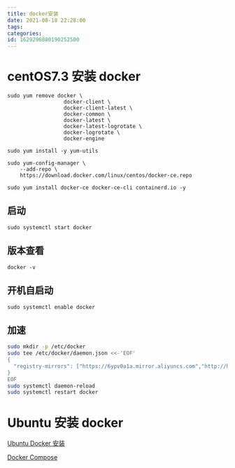 ```yaml
---
title: docker安装
date: 2021-08-18 22:28:00
tags: 
categories: 
id: 1629296880190252500
---
```


# centOS7.3 安装 docker

```
sudo yum remove docker \
                  docker-client \
                  docker-client-latest \
                  docker-common \
                  docker-latest \
                  docker-latest-logrotate \
                  docker-logrotate \
                  docker-engine
```

```
sudo yum install -y yum-utils
```

```
sudo yum-config-manager \
    --add-repo \
    https://download.docker.com/linux/centos/docker-ce.repo
```

```
sudo yum install docker-ce docker-ce-cli containerd.io -y
```

## 启动

```
sudo systemctl start docker
```

## 版本查看

```
docker -v
```

## 开机自启动

```
sudo systemctl enable docker
```

## 加速

```sh
sudo mkdir -p /etc/docker
sudo tee /etc/docker/daemon.json <<-'EOF'
{
  "registry-mirrors": ["https://6ypv0a1a.mirror.aliyuncs.com","http://hub-mirror.c.163.com","https://registry.docker-cn.com","https://docker.mirrors.ustc.edu.cn"]
}
EOF
sudo systemctl daemon-reload
sudo systemctl restart docker
```





# Ubuntu  安装 docker

[Ubuntu Docker 安装](https://www.runoob.com/docker/ubuntu-docker-install.html) 

[Docker Compose](https://www.runoob.com/docker/docker-compose.html)





















